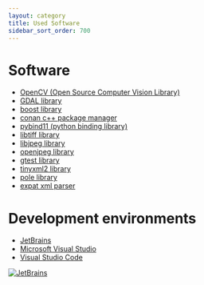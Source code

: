 ```yaml
---
layout: category
title: Used Software
sidebar_sort_order: 700
---
```

# Software

-   [OpenCV (Open Source Computer Vision Library)](https://opencv.org)
-   [GDAL library](https://gdal.org)
-   [boost library](https://boost.org)
-   [conan c++ package manager](https://conan.io)
-   [pybind11 (python binding
    library)](https://github.com/pybind/pybind11)
-   [libtiff library](http://libtiff.org)
-   [libjpeg library](http://libjpeg.sourceforge.net/)
-   [openjpeg library](https://www.openjpeg.org/)
-   [gtest library](https://github.com/google/googletest)
-   [tinyxml2 library](https://github.com/leethomason/tinyxml2)
-   [pole library](http://www.dimin.net/software/pole/)
-   [expat xml parser](https://libexpat.github.io/)

# Development environments

-   [JetBrains](https://www.jetbrains.com/?from=slideio)
-   [Microsoft Visual Studio](https://visualstudio.microsoft.com/)
-   [Visual Studio Code](https://code.visualstudio.com/)

[![JetBrains](/assets/jetbrains.png)](https://www.jetbrains.com/?from=slideio)